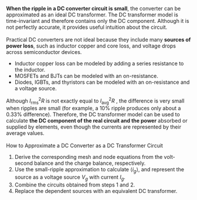  **When the ripple in a DC converter circuit is small**, the converter can be approximated as an ideal DC transformer. The DC transformer model is time-invariant and therefore
contains only the DC component. Although it is not perfectly accurate, it provides useful intuition about the circuit.
 <br><br> Practical DC converters are not ideal because they include many **sources of power loss**, such as inductor copper and core loss, and voltage drops across semiconductor devices.
- Inductor copper loss can be modeled by adding a series resistance to the inductor.
- MOSFETs and BJTs can be modeled with an on-resistance.
- Diodes, IGBTs, and thyristors can be modeled with an on-resistance and a voltage source.

 Although $I_{\text{rms}}^2 R$ is not exactly equal to  $I_{\text{avg}}^2 R$ , the difference is very small when ripples are small (for example, a 10% ripple produces only about a 0.33% difference).
Therefore, the DC transformer model can be used to calculate **the DC component of the real circuit and the power** absorbed or supplied by elements, even though the currents are represented
by their average values.
<br><br>How to Approximate a DC Converter as a DC Transformer Circuit
1.	Derive the corresponding mesh and node equations from the volt-second balance and the charge balance, respectively.
2.	Use the small-ripple approximation to calculate $\langle i_g \rangle$, and represent the source as a voltage source $V_g$ with current $I_g$.
3.	Combine the circuits obtained from steps 1 and 2.
4.	Replace the dependent sources with an equivalent DC transformer.

